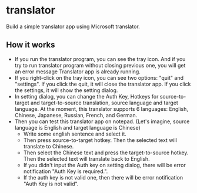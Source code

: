 # translator
Build a simple translator app using Microsoft translator.

## How it works
- If you run the translator program, you can see the tray icon.
  And if you try to run translator program without closing previous one, you will get an error message Translator app is already running.
- If you right-click on the tray icon, you can see two options: "quit" and "settings". 
  If you click the quit, it will close the translator app.
  If you click the settings, it will show the setting dialog.
- In setting dialog, you can change the Auth Key, Hotkeys for source-to-target and target-to-source translation, source language and target language.
  At the moment, this translator supports 6 languages: English, Chinese, Japanese, Russian, French, and German.
- Then you can test this translator app on notepad. (Let's imagine, source language is English and target language is Chinese)
  - Write some english sentence and select it.
  - Then press source-to-target hotkey. Then the selected text will translate to Chinese.
  - Then select the Chinese text and press the target-to-source hotkey. Then the selected text will translate back to English.
  - If you didn't input the Auth key on setting dialog, there will be error notification "Auth Key is required.".
  - If the auth key is not valid one, then there will be error notification "Auth Key is not valid".